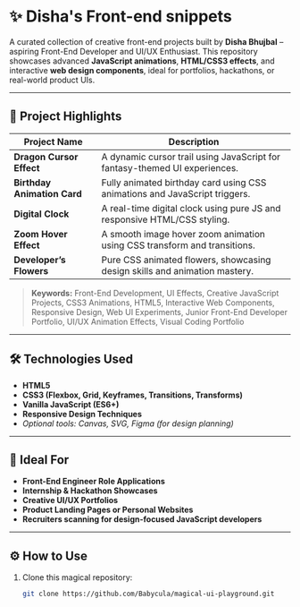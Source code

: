 # ✨ Disha's Front-end snippets 

A curated collection of creative front-end projects built by **Disha Bhujbal** – aspiring Front-End Developer and UI/UX Enthusiast. This repository showcases advanced **JavaScript animations**, **HTML/CSS3 effects**, and interactive **web design components**, ideal for portfolios, hackathons, or real-world product UIs.

---

## 🌟 Project Highlights

| Project Name               | Description                                                                 |
|----------------------------|-----------------------------------------------------------------------------|
| **Dragon Cursor Effect**   | A dynamic cursor trail using JavaScript for fantasy-themed UI experiences. |
| **Birthday Animation Card**| Fully animated birthday card using CSS animations and JavaScript triggers. |
| **Digital Clock**          | A real-time digital clock using pure JS and responsive HTML/CSS styling.   |
| **Zoom Hover Effect**      | A smooth image hover zoom animation using CSS transform and transitions.   |
| **Developer’s Flowers**    | Pure CSS animated flowers, showcasing design skills and animation mastery. |

> **Keywords:** Front-End Development, UI Effects, Creative JavaScript Projects, CSS3 Animations, HTML5, Interactive Web Components, Responsive Design, Web UI Experiments, Junior Front-End Developer Portfolio, UI/UX Animation Effects, Visual Coding Portfolio

---

## 🛠️ Technologies Used

- **HTML5**
- **CSS3 (Flexbox, Grid, Keyframes, Transitions, Transforms)**
- **Vanilla JavaScript (ES6+)**
- **Responsive Design Techniques**
- *Optional tools: Canvas, SVG, Figma (for design planning)*

---

## 🚀 Ideal For

- **Front-End Engineer Role Applications**
- **Internship & Hackathon Showcases**
- **Creative UI/UX Portfolios**
- **Product Landing Pages or Personal Websites**
- **Recruiters scanning for design-focused JavaScript developers**

---

## ⚙️ How to Use

1. Clone this magical repository:
   ```bash
   git clone https://github.com/Babycula/magical-ui-playground.git
